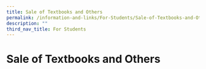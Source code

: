 ```yaml
---
title: Sale of Textbooks and Others
permalink: /information-and-links/For-Students/Sale-of-Textbooks-and-Others/
description: ""
third_nav_title: For Students
---
```

Sale of Textbooks and Others
============================